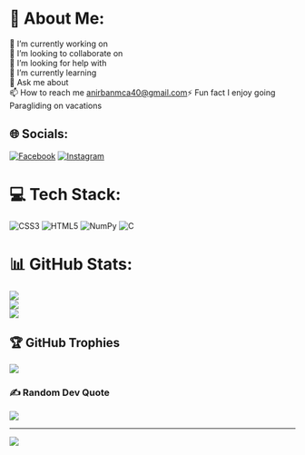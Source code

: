 # 💫 About Me:
🔭 I’m currently working on<br>👯 I’m looking to collaborate on<br>🤝 I’m looking for help with<br>🌱 I’m currently learning<br>💬 Ask me about<br> 📫 How to reach me anirbanmca40@gmail.com⚡ Fun fact I enjoy going Paragliding on vacations


## 🌐 Socials:
[![Facebook](https://img.shields.io/badge/Facebook-%231877F2.svg?logo=Facebook&logoColor=white)](https://facebook.com/anirban.manna.37) [![Instagram](https://img.shields.io/badge/Instagram-%23E4405F.svg?logo=Instagram&logoColor=white)](https://instagram.com/kolkata_fashion_blogger_) 

# 💻 Tech Stack:
![CSS3](https://img.shields.io/badge/css3-%231572B6.svg?style=for-the-badge&logo=css3&logoColor=white) ![HTML5](https://img.shields.io/badge/html5-%23E34F26.svg?style=for-the-badge&logo=html5&logoColor=white) ![NumPy](https://img.shields.io/badge/numpy-%23013243.svg?style=for-the-badge&logo=numpy&logoColor=white) ![C](https://img.shields.io/badge/c-%2300599C.svg?style=for-the-badge&logo=c&logoColor=white)
# 📊 GitHub Stats:
![](https://github-readme-stats.vercel.app/api?username=Anirban-ai&theme=merko&hide_border=false&include_all_commits=true&count_private=true)<br/>
![](https://github-readme-streak-stats.herokuapp.com/?user=Anirban-ai&theme=merko&hide_border=false)<br/>
![](https://github-readme-stats.vercel.app/api/top-langs/?username=Anirban-ai&theme=merko&hide_border=false&include_all_commits=true&count_private=true&layout=compact)

## 🏆 GitHub Trophies
![](https://github-profile-trophy.vercel.app/?username=Anirban-ai&theme=radical&no-frame=false&no-bg=true&margin-w=4)

### ✍️ Random Dev Quote
![](https://quotes-github-readme.vercel.app/api?type=horizontal&theme=radical)

---
[![](https://visitcount.itsvg.in/api?id=Anirban-ai&icon=0&color=0)](https://visitcount.itsvg.in)

<!-- Proudly created with GPRM ( https://gprm.itsvg.in ) -->
